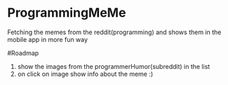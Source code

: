 # ProgrammingMeMe
Fetching the memes from the reddit(programming) and shows them in the mobile app in more fun way

#Roadmap
1. show the images from the programmerHumor(subreddit) in the list
2. on click on image show info about the meme :)
